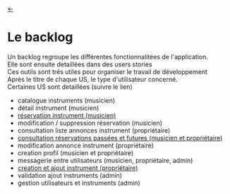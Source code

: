 <link rel="stylesheet" href="style.css"/>

[<span class="icon-big">&#8592;</span>](./2-analyse.md)

# Le backlog

Un backlog regroupe les différentes fonctionnalitées de l'application.<br>
Elle sont ensuite detaillées dans des users stories<br>
Ces outils sont trés utiles pour organiser le travail de développement<br> 
Après le titre de chaque US, le type d'utilisateur concerné.<br>
Certaines US sont detaillées (suivre le lien)

-   catalogue instruments (musicien)
-   détail instrument (musicien)
-   [réservation instrument (musicien)](./users-stories/reservations.md)
-   modification / suppression réservation (musicien)
-   consultation liste annonces instrument (propriétaire)
-   [consultation réservations passées et futures (musicien et propriétaire)](./users-stories/gestion-reservations.md)
-   modification annonce instrument (propriétaire)
-   creation profil (musicien et propriétaire)
-   messagerie entre utilisateurs (musicien, propriétaire, admin)
-   [creation et ajout instrument (propriétaire)](./users-stories/ajout-instrument.md)
-   validation ajout instruments (admin)
-   gestion utilisateurs et instruments (admin)